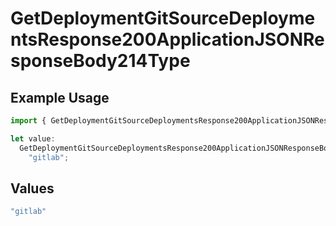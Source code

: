 # GetDeploymentGitSourceDeploymentsResponse200ApplicationJSONResponseBody214Type

## Example Usage

```typescript
import { GetDeploymentGitSourceDeploymentsResponse200ApplicationJSONResponseBody214Type } from "@vercel/sdk/models/getdeploymentop.js";

let value:
  GetDeploymentGitSourceDeploymentsResponse200ApplicationJSONResponseBody214Type =
    "gitlab";
```

## Values

```typescript
"gitlab"
```